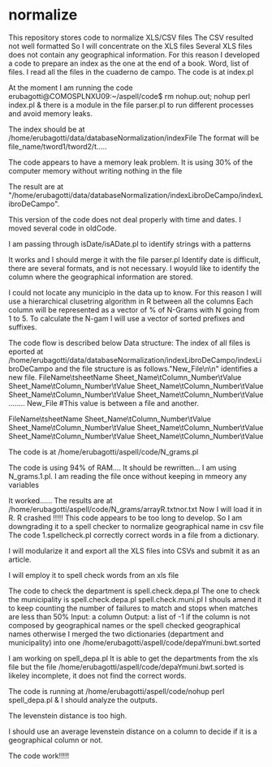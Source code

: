 # normalize
This repository stores code to normalize XLS/CSV  files
The CSV resulted not well formatted
So I will concentrate on the XLS files
Several  XLS files does not contain any geographical information.
For this reason I developed a code to prepare an index as the one at the end of a book.
Word, list of files.
I read all the files in the cuaderno de campo.
The code is at index.pl

At the moment I am running the code erubagotti@COMOSPLNXU09:~/aspell/code$ rm nohup.out; nohup perl index.pl &
there is a module in the file parser.pl to run different processes and avoid memory leaks.

The index should be at /home/erubagotti/data/databaseNormalization/indexFile
The format will be 
file_name/tword1/tword2/t.....

The code appears to have a memory leak problem.
It is using 30% of the computer memory without writing nothing in the file

The result are  at "/home/erubagotti/data/databaseNormalization/indexLibroDeCampo/indexLibroDeCampo".

This version of the code does not deal properly with time and dates.
I moved several code in oldCode.


I am passing through isDate/isADate.pl to identify strings with a patterns
 
It works and I should merge it with the file parser.pl
Identify date is difficult, there are several formats, and is not necessary.
I woyuld like to identify the column where the geographical information are stored.

I could not locate any municipio in the data up to know. For this reason I will use a hierarchical clusetring algorithm in R between all the columns
Each column will be represented as a vector of % of N-Grams with N going from 1 to 5. To calculate the N-gam I will use a vector of sorted prefixes and suffixes.

The code flow is described below
Data structure:
The index of all files is  eported  at /home/erubagotti/data/databaseNormalization/indexLibroDeCampo/indexLibroDeCampo and the file structure is as follows."New_File\n\n" identifies a new file. 
FileName\tsheetName
Sheet_Name\tColumn_Number\tValue
Sheet_Name\tColumn_Number\tValue
Sheet_Name\tColumn_Number\tValue
Sheet_Name\tColumn_Number\tValue
Sheet_Name\tColumn_Number\tValue
........
New_File #This value is between a file and another.

FileName\tsheetName
Sheet_Name\tColumn_Number\tValue
Sheet_Name\tColumn_Number\tValue
Sheet_Name\tColumn_Number\tValue
Sheet_Name\tColumn_Number\tValue
Sheet_Name\tColumn_Number\tValue

The code is at /home/erubagotti/aspell/code/N_grams.pl

The code is using 94% of RAM.... It should be rewritten...
I am using N_grams.1.pl.
I am reading the file once without keeping in mmeory any variables

It worked......
The results are at /home/erubagotti/aspell/code/N_grams/arrayR.txtnor.txt
Now I will load it in R.
R crashed !!!!!
This code appears to be too long to develop.
So I am downgrading it to a spell checker to normalize geographical name in csv file
The code 1.spellcheck.pl correctly correct words in a file from a dictionary.

I will modularize it and export all the XLS files into CSVs
and submit it as an article.

I will employ it to spell check words from an xls file

The code to check the department is 
spell.check.depa.pl
The one to check the municipality is 
spell.check.depa.pl
spell.check.muni.pl
I shouls amend it to keep counting the number of failures to match and stops  when matches are less than 50% 
Input: a column
Output: a list of -1 if the column is not composed by geographical names 
or the spell checked geographical names otherwise
I merged the two dictionaries (department and municipality) into one 
/home/erubagotti/aspell/code/depaYmuni.bwt.sorted

I am working on spell_depa.pl
It is able to get the departments from the
xls file but the file /home/erubagotti/aspell/code/depaYmuni.bwt.sorted is likeley incomplete,
it does not find the correct words.

The code is running at 
/home/erubagotti/aspell/code/nohup perl  spell_depa.pl &
I should analyze the outputs.

The levenstein distance is too high.

I should use an average  levenstein distance on a column to decide if it is 
a geographical column or not. 

The code work!!!!!



